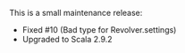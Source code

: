 This is a small maintenance release:

- Fixed #10 (Bad type for Revolver.settings)
- Upgraded to Scala 2.9.2